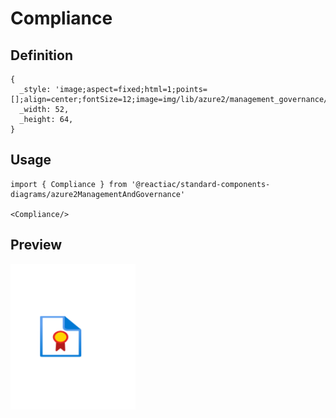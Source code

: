 # Compliance

## Definition

```
{
  _style: 'image;aspect=fixed;html=1;points=[];align=center;fontSize=12;image=img/lib/azure2/management_governance/Compliance.svg;strokeColor=none;',
  _width: 52,
  _height: 64,
}
```

## Usage

```
import { Compliance } from '@reactiac/standard-components-diagrams/azure2ManagementAndGovernance'

<Compliance/>
```

## Preview

<img src="./compliance.png" width="200"/>
